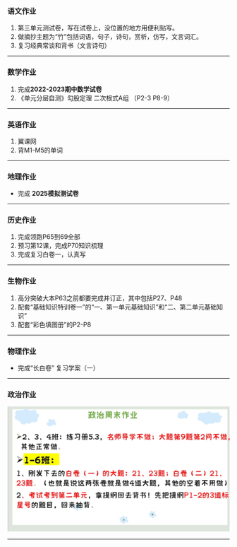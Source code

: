 ### 语文作业
1. 第三单元测试卷，写在试卷上，没位置的地方用便利贴写。
2. 做摘抄主题为“竹”包括词语，句子，诗句，赏析，仿写，文言词汇。
3. 复习经典常谈和背书（文言诗句）
---

### 数学作业
1. 完成**2022-2023期中数学试卷**
2. 《单元分层自测》勾股定理 二次根式A组 （P2-3 P8-9）
---

### 英语作业
1. 翼课网
2. 背M1-M5的单词
---

### 地理作业
* 完成 **2025模拟测试卷**
---

### 历史作业
1. 完成领跑P65到69全部
2. 预习第12课，完成P70知识梳理
3. 完成复习白卷一，认真写
---

### 生物作业
1. 高分突破大本P63之前都要完成并订正，其中包括P27、P48
2. 配套“基础知识特训卷一”的“一、第一单元基础知识”和“二、第二单元基础知识”
3. 配套“彩色填图册”的P2-P8
---

### 物理作业
* 完成“长白卷” 复习学案（一）
---

### 政治作业
![hw](hw_G8S2/_images/8p.jpg)

---
